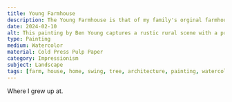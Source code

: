 ```yaml
---
title: Young Farmhouse
description: The Young Farmhouse is that of my family's orginal farmhouse I grew up next to, built in 1875. It's brickwork and strong foundation built by the very hands of my ancestors have stayed sturdy in it's Ohio clay and slate grounds, that hopefully are carried over in the details of the watercolor brushtrokes I have painted.
date: 2024-02-10
alt: This painting by Ben Young captures a rustic rural scene with a prominent tree and swing in the foreground, and a brick house amidst green fields and trees in the background, evoking a tranquil, pastoral mood.
type: Painting
medium: Watercolor
material: Cold Press Pulp Paper
category: Impressionism
subject: Landscape
tags: [farm, house, home, swing, tree, architecture, painting, watercolor, impressionism, landscape]
---
```


Where I grew up at.